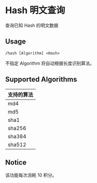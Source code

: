 # Hash 明文查询

查询已知 Hash 的明文数据

## Usage

``` 
/hash [Algorithm] <Hash>
```

不指定 Algorithm 将自动根据长度识别算法。

## Supported Algorithms

| 支持的算法 |
| ---- |
| md4 |
| md5 |
| sha1 |
| sha256 |
| sha384 |
| sha512 |

## Notice

该功能每次消耗 10 积分。

